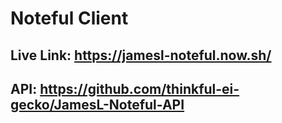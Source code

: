# Noteful Client

## Live Link: https://jamesl-noteful.now.sh/

## API: https://github.com/thinkful-ei-gecko/JamesL-Noteful-API

